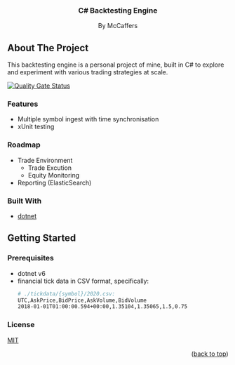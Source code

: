 <div align="center">

<h3 align="center">C# Backtesting Engine</h3>

  <p align="center">
    By McCaffers

  </p>
</div>

<!-- ABOUT THE PROJECT -->
## About The Project

This backtesting engine is a personal project of mine, built in C# to explore and experiment with various trading strategies at scale.

[![Quality Gate Status](https://sonarcloud.io/api/project_badges/measure?project=mccaffers_backtesting-engine&metric=alert_status)](https://sonarcloud.io/summary/overall?id=mccaffers_backtesting-engine)

### Features
* Multiple symbol ingest with time synchronisation
* xUnit testing 

### Roadmap
* Trade Environment
    * Trade Excution
    * Equity Monitoring
* Reporting (ElasticSearch)

### Built With

* [dotnet](https://nextjs.org/)

<!-- GETTING STARTED -->
## Getting Started

### Prerequisites

* dotnet v6
* financial tick data in CSV format, specifically:
    ```bash
    # ./tickdata/{symbol}/2020.csv:
    UTC,AskPrice,BidPrice,AskVolume,BidVolume
    2018-01-01T01:00:00.594+00:00,1.35104,1.35065,1.5,0.75
    ```

### License
[MIT](https://choosealicense.com/licenses/mit/)

<p align="right">(<a href="#top">back to top</a>)</p>
